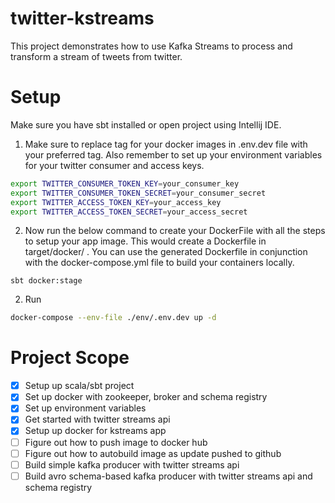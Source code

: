 # twitter-kstreams
This project demonstrates how to use Kafka Streams to process and transform a stream of tweets from twitter.

# Setup
Make sure you have sbt installed or open project using Intellij IDE.

1. Make sure to replace tag for your docker images in .env.dev file with your preferred tag.
Also remember to set up your environment variables for your twitter consumer and access keys.
```bash
export TWITTER_CONSUMER_TOKEN_KEY=your_consumer_key
export TWITTER_CONSUMER_TOKEN_SECRET=your_consumer_secret
export TWITTER_ACCESS_TOKEN_KEY=your_access_key
export TWITTER_ACCESS_TOKEN_SECRET=your_access_secret
```

2. Now run the below command to create your DockerFile with all the steps to setup your app image.
This would create a Dockerfile in target/docker/ . You can use the generated Dockerfile in conjunction
with the docker-compose.yml file to build your containers locally.
```
sbt docker:stage
```

2. Run
```bash
docker-compose --env-file ./env/.env.dev up -d
```

# Project Scope
- [x] Setup up scala/sbt project
- [x] Set up docker with zookeeper, broker and schema registry
- [x] Set up environment variables
- [x] Get started with twitter streams api
- [x] Setup up docker for kstreams app
- [ ] Figure out how to push image to docker hub
- [ ] Figure out how to autobuild image as update pushed to github
- [ ] Build simple kafka producer with twitter streams api
- [ ] Build avro schema-based kafka producer with twitter streams api and schema registry
